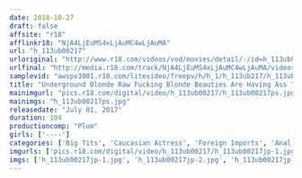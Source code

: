 ```yaml
---
date: 2018-10-27
draft: false
affsite: "r18"
afflinkr18: "NjA4LjEuMS4xLjAuMC4wLjAuMA"
url: "h_113ub00217"
urloriginal: "http://www.r18.com/videos/vod/movies/detail/-/id=h_113ub00217"
urlfinal: "http://media.r18.com/track/NjA4LjEuMS4xLjAuMC4wLjAuMA/videos/vod/movies/detail/-/id=h_113ub00217"
samplevid: "awspv3001.r18.com/litevideo/freepv/h/h_1/h_113ub217/h_113ub217_dmb_s.mp4"
title: "Underground Blonde Raw Fucking Blonde Beauties Are Having Ass Twitching Orgasmic Fucks! Lascivious Abnormal Flavors Of Fucking!"
mainimgurl: "pics.r18.com/digital/video/h_113ub00217/h_113ub00217ps.jpg"
mainimgs: "h_113ub00217ps.jpg"
releasedate: "July 01, 2017"
duration: 104
productioncomp: "Plum"
girls: ['----']
categories: ['Big Tits', 'Caucasian Actress', 'Foreign Imports', 'Anal Play', 'Threesome / Foursome']
imgurls: ['pics.r18.com/digital/video/h_113ub00217/h_113ub00217jp-1.jpg', 'pics.r18.com/digital/video/h_113ub00217/h_113ub00217jp-2.jpg', 'pics.r18.com/digital/video/h_113ub00217/h_113ub00217jp-3.jpg', 'pics.r18.com/digital/video/h_113ub00217/h_113ub00217jp-4.jpg', 'pics.r18.com/digital/video/h_113ub00217/h_113ub00217jp-5.jpg', 'pics.r18.com/digital/video/h_113ub00217/h_113ub00217jp-6.jpg', 'pics.r18.com/digital/video/h_113ub00217/h_113ub00217jp-7.jpg', 'pics.r18.com/digital/video/h_113ub00217/h_113ub00217jp-8.jpg', 'pics.r18.com/digital/video/h_113ub00217/h_113ub00217jp-9.jpg', 'pics.r18.com/digital/video/h_113ub00217/h_113ub00217jp-10.jpg', 'pics.r18.com/digital/video/h_113ub00217/h_113ub00217jp-11.jpg', 'pics.r18.com/digital/video/h_113ub00217/h_113ub00217jp-12.jpg', 'pics.r18.com/digital/video/h_113ub00217/h_113ub00217jp-13.jpg', 'pics.r18.com/digital/video/h_113ub00217/h_113ub00217jp-14.jpg', 'pics.r18.com/digital/video/h_113ub00217/h_113ub00217jp-15.jpg', 'pics.r18.com/digital/video/h_113ub00217/h_113ub00217jp-16.jpg', 'pics.r18.com/digital/video/h_113ub00217/h_113ub00217jp-17.jpg', 'pics.r18.com/digital/video/h_113ub00217/h_113ub00217jp-18.jpg', 'pics.r18.com/digital/video/h_113ub00217/h_113ub00217jp-19.jpg', 'pics.r18.com/digital/video/h_113ub00217/h_113ub00217jp-20.jpg']
imgs: ['h_113ub00217jp-1.jpg', 'h_113ub00217jp-2.jpg', 'h_113ub00217jp-3.jpg', 'h_113ub00217jp-4.jpg', 'h_113ub00217jp-5.jpg', 'h_113ub00217jp-6.jpg', 'h_113ub00217jp-7.jpg', 'h_113ub00217jp-8.jpg', 'h_113ub00217jp-9.jpg', 'h_113ub00217jp-10.jpg', 'h_113ub00217jp-11.jpg', 'h_113ub00217jp-12.jpg', 'h_113ub00217jp-13.jpg', 'h_113ub00217jp-14.jpg', 'h_113ub00217jp-15.jpg', 'h_113ub00217jp-16.jpg', 'h_113ub00217jp-17.jpg', 'h_113ub00217jp-18.jpg', 'h_113ub00217jp-19.jpg', 'h_113ub00217jp-20.jpg']
---
```

